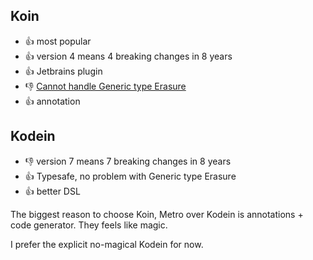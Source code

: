 ## Koin
+ 👍 most popular
+ 👍 version 4 means 4 breaking changes in 8 years
+ 👍 Jetbrains plugin
+ 👎 [Cannot handle Generic type Erasure](https://insert-koin.io/docs/4.0/reference/koin-core/definitions#dealing-with-generics)
+ 👍 annotation

## Kodein
* 👎 version 7 means 7 breaking changes in 8 years
* 👍 Typesafe, no problem with Generic type Erasure
* 👍 better DSL

The biggest reason to choose Koin, Metro over Kodein is annotations + code generator. They feels like magic.

I prefer the explicit no-magical Kodein for now.
